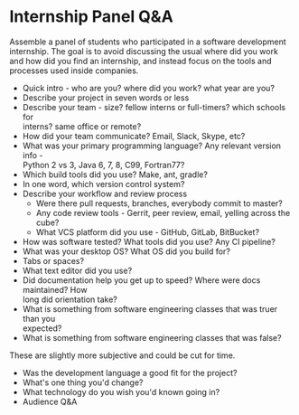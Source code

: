 # Internship Panel Q&A

Assemble a panel of students who participated in a software development
internship. The goal is to avoid discussing the usual where did you work and
how did you find an internship, and instead focus on the tools and processes
used inside companies.

* Quick intro - who are you? where did you work? what year are you?
* Describe your project in seven words or less
* Describe your team - size? fellow interns or full-timers? which schools for  
interns? same office or remote?
* How did your team communicate? Email, Slack, Skype, etc?
* What was your primary programming language? Any relevant version info -  
Python 2 vs 3, Java 6, 7, 8, C99, Fortran77?
* Which build tools did you use? Make, ant, gradle?
* In one word, which version control system?
* Describe your workflow and review process
  * Were there pull requests, branches, everybody commit to master?
  * Any code review tools - Gerrit, peer review, email, yelling across the cube?
  * What VCS platform did you use - GitHub, GitLab, BitBucket?
* How was software tested? What tools did you use? Any CI pipeline?
* What was your desktop OS? What OS did you build for?
* Tabs or spaces?
* What text editor did you use?
* Did documentation help you get up to speed? Where were docs maintained? How  
long did orientation take?
* What is something from software engineering classes that was truer than you  
expected?
* What is something from software engineering classes that was false?

These are slightly more subjective and could be cut for time.

* Was the development language a good fit for the project?
* What's one thing you'd change?
* What technology do you wish you'd known going in?
* Audience Q&A
